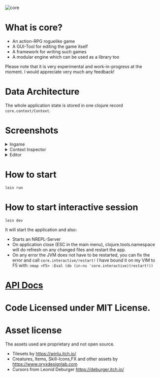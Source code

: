 <p align="center">

![core](https://github.com/user-attachments/assets/274f2c3c-0375-4e67-ac5a-196f64744f10)


</p>

# What is core?

* An action-RPG roguelike game
* A GUI-Tool for editing the game itself
* A framework for writing such games
* A modular engine which can be used as a library too

Please note that it is very experimental and work-in-progress at the moment.
I would appreciate very much any feedback!

# Data Architecture

The whole application state is stored in one clojure record `core.context/Context`.

# Screenshots
<details>
  <summary>Ingame</summary>
<img width="1437" alt="Screenshot 2024-09-11 at 10 59 32 PM" src="https://github.com/user-attachments/assets/19c2a342-0e70-4925-a203-2e8c229e4ea0">

</details>

<details>
  <summary>Context Inspector</summary>

  <img width="1425" alt="Screenshot 2024-09-19 at 10 42 45 PM" src="https://github.com/user-attachments/assets/4819dd7f-93eb-4096-b392-aec8e39c6905">


</details>
<details>
  <summary>Editor</summary>
  <img width="1432" alt="Screenshot 2024-09-08 at 11 53 59 PM" src="https://github.com/user-attachments/assets/87c9edc0-5aab-4642-ae4d-f08291ec7970">

</details>

# How to start

```
lein run
```

# How to start interactive session

```
lein dev
```

It will start the application and also:
* Starts an NREPL-Server
* On application close (ESC in the main menu), clojure.tools.namespace will do  refresh on any changed files and restart the app.
* On any error the JVM does not have to be restarted, you can fix the error and call `core.interactive/restart!` I have bound it on my VIM to F5 with:
  `nmap <F5> :Eval (do (in-ns 'core.interactive)(restart!))`

# [API Docs](https://damn.github.io/core/)

# Code Licensed under MIT License.

# Asset license

The assets used are proprietary and not open source.

* Tilesets by https://winlu.itch.io/
* Creatures, Items, Skill-Icons,FX and other assets by https://www.oryxdesignlab.com
* Cursors from Leonid Deburger https://deburger.itch.io/
